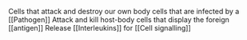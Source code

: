 Cells that attack and destroy our own body cells that are infected by a [[Pathogen]]
Attack and kill host-body cells that display the foreign [[antigen]]
Release [[Interleukins]] for [[Cell signalling]]